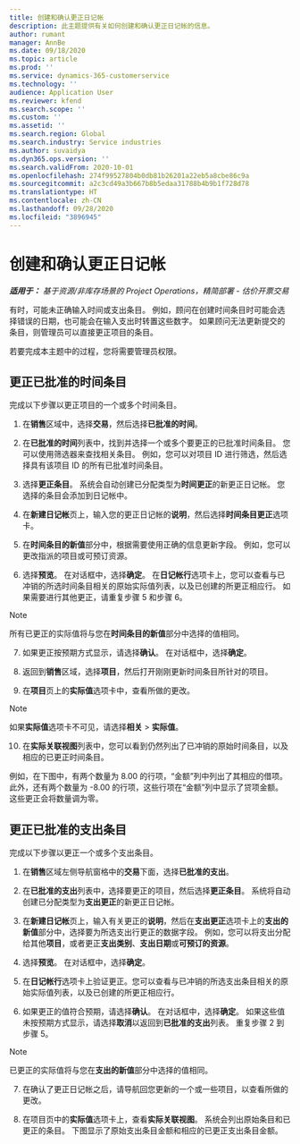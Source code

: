 ```yaml
---
title: 创建和确认更正日记帐
description: 此主题提供有关如何创建和确认更正日记帐的信息。
author: rumant
manager: AnnBe
ms.date: 09/18/2020
ms.topic: article
ms.prod: ''
ms.service: dynamics-365-customerservice
ms.technology: ''
audience: Application User
ms.reviewer: kfend
ms.search.scope: ''
ms.custom: ''
ms.assetid: ''
ms.search.region: Global
ms.search.industry: Service industries
ms.author: suvaidya
ms.dyn365.ops.version: ''
ms.search.validFrom: 2020-10-01
ms.openlocfilehash: 274f99527804b0db81b26201a22eb5a8cbe86c9a
ms.sourcegitcommit: a2c3cd49a3b667b8b5edaa31788b4b9b1f728d78
ms.translationtype: HT
ms.contentlocale: zh-CN
ms.lasthandoff: 09/28/2020
ms.locfileid: "3896945"
---
```

# <a name="create-and-confirm-correction-journals"></a>创建和确认更正日记帐

_**适用于：** 基于资源/非库存场景的 Project Operations，精简部署 - 估价开票交易_

有时，可能未正确输入时间或支出条目。 例如，顾问在创建时间条目时可能会选择错误的日期，也可能会在输入支出时转置这些数字。 如果顾问无法更新提交的条目，则管理员可以直接更正项目的条目。

若要完成本主题中的过程，您将需要管理员权限。

## <a name="correct-approved-time-entries"></a>更正已批准的时间条目     

完成以下步骤以更正项目的一个或多个时间条目。

1. 在**销售**区域中，选择**交易**，然后选择**已批准的时间**。 

2. 在**已批准的时间**列表中，找到并选择一个或多个要更正的已批准时间条目。 您可以使用筛选器来查找相关条目。 例如，您可以对项目 ID 进行筛选，然后选择具有该项目 ID 的所有已批准时间条目。

3. 选择**更正条目**。 系统会自动创建已分配类型为**时间更正**的新更正日记帐。 您选择的条目会添加到日记帐中。 

4. 在**新建日记帐**页上，输入您的更正日记帐的**说明**，然后选择**时间条目更正**选项卡。  

5. 在**时间条目的新值**部分中，根据需要使用正确的信息更新字段。 例如，您可以更改指派的项目或可预订资源。

6. 选择**预览**。 在对话框中，选择**确定**。 在**日记帐行**选项卡上，您可以查看与已冲销的所选时间条目相关的原始实际值列表，以及已创建的所更正相应行。 如果需要进行其他更正，请重复步骤 5 和步骤 6。 

> [!NOTE]
> 所有已更正的实际值将与您在**时间条目的新值**部分中选择的值相同。

7. 如果更正按预期方式显示，请选择**确认**。 在对话框中，选择**确定**。

8. 返回到**销售**区域，选择**项目**，然后打开刚刚更新时间条目所针对的项目。 

9. 在**项目**页上的**实际值**选项卡中，查看所做的更改。 

> [!NOTE]
> 如果**实际值**选项卡不可见，请选择**相关** > **实际值**。  

10. 在**实际关联视图**列表中，您可以看到仍然列出了已冲销的原始时间条目，以及相应的已更正时间条目。 

例如，在下图中，有两个数量为 8.00 的行项，“金额”列中列出了其相应的借项。 此外，还有两个数量为 -8.00 的行项，这些行项在“金额”列中显示了贷项金额。 这些更正会将数量调为零。

 
## <a name="correct-approved-expense-entries"></a>更正已批准的支出条目

完成以下步骤以更正一个或多个支出条目。 

1. 在**销售**区域左侧导航窗格中的**交易**下面，选择**已批准的支出**。

2. 在**已批准的支出**列表中，选择要更正的项目，然后选择**更正条目**。 系统将自动创建已分配类型为**支出更正**的新更正日记帐。 

3. 在**新建日记帐**页上，输入有关更正的**说明**，然后在**支出更正**选项卡上的**支出的新值**部分中，选择要为所选支出行更正的数据字段。 例如，您可以将支出分配给其他**项目**，或者更正**支出类别**、**支出日期**或**可预订的资源**。

4. 选择**预览**。 在对话框中，选择**确定**。 

5. 在**日记帐行**选项卡上验证更正。您可以查看与已冲销的所选支出条目相关的原始实际值列表，以及已创建的所更正相应行。

6. 如果更正的值符合预期，请选择**确认**。 在对话框中，选择**确定**。 如果这些值未按预期方式显示，请选择**取消**以返回到**已批准的支出**列表。 重复步骤 2 到步骤 5。 

> [!NOTE]
> 已更正的实际值将与您在**支出的新值**部分中选择的值相同。

7. 在确认了更正日记帐之后，请导航回您更新的一个或一些项目，以查看所做的更改。  

8. 在项目页中的**实际值**选项卡上，查看**实际关联视图**。 系统会列出原始条目和已更正的条目。 下图显示了原始支出条目金额和相应的已更正支出条目金额。 


